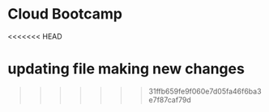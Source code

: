 # Cloud Bootcamp
<<<<<<< HEAD

updating file
making new changes
=======
>>>>>>> 31ffb659fe9f060e7d05fa46f6ba3e7f87caf79d

